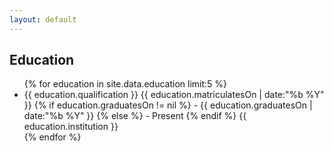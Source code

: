 ```yaml
---
layout: default
---
```


<main>
	<section>
		<div class="section-header">
			<h2>Education</h2>
		</div>
		<ul class="section-entries">
		{% for education in site.data.education limit:5 %}
			<li>
				{{ education.qualification }}
				<span class="section-entry__subtext">
					{{ education.matriculatesOn | date:"%b %Y" }}
					{% if education.graduatesOn != nil %}
					- {{ education.graduatesOn | date:"%b %Y" }}
                    {% else %}
                    - Present
                    {% endif %}
                </span>
				<span class="section-entry__subtext">{{ education.institution }}</span>
			</li>
		{% endfor %}
		</ul>
	</section>
</main>
